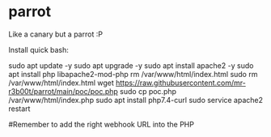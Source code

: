 # parrot
Like a canary but a parrot :P

Install quick bash:

sudo apt update -y
sudo apt upgrade -y
sudo apt install apache2 -y
sudo apt install php libapache2-mod-php
rm /var/www/html/index.html
sudo rm /var/www/html/index.html
wget https://raw.githubusercontent.com/mr-r3b00t/parrot/main/poc/poc.php
sudo cp poc.php /var/www/html/index.php
sudo apt install php7.4-curl
sudo service apache2 restart

#Remember to add the right webhook URL into the PHP
